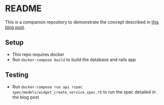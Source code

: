 # README

This is a companion repository to demonstrate the concept described in [this blog post](https://cquinones.com/testing-thoughts-skipping-ar-callbacks/).


## Setup

* This repo requires docker
* Run `docker-compose build` to build the database and rails app

## Testing
* Run `docker-compose run api rspec spec/models/widget_create_service_spec.rb` to run the spec detailed in the blog post
